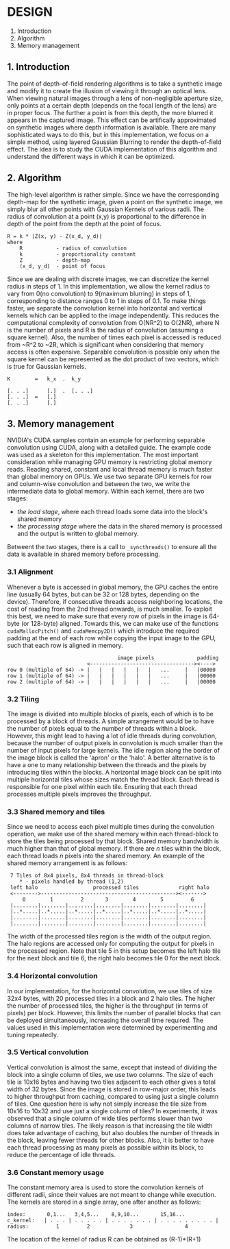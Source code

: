 DESIGN
======
 1. Introduction
 2. Algorithm
 3. Memory management


## 1. Introduction

The point of depth-of-field rendering algorithms is to take a synthetic image and modify it to create the illusion of viewing it through an optical lens. When viewing natural images through a lens of non-negligible aperture size, only points at a certain depth (depends on the focal length of the lens) are in proper focus. The further a point is from this depth, the more blurred it appears in the captured image. This effect can be artifically approximated on synthetic images where depth information is available. There are many sophisticated ways to do this, but in this implementation, we focus on a simple method, using layered Gaussian Blurring to render the depth-of-field effect. The idea is to study the CUDA implementation of this algorithm and understand the different ways in which it can be optimized.

## 2. Algorithm

The high-level algorithm is rather simple. Since we have the corresponding depth-map for the synthetic image, given a point on the synthetic image, we simply blur all other points with Gaussian Kernels of various radii. The radius of convolution at a point (x,y) is proportional to the difference in depth of the point from the depth at the point of focus.

    R = k * |Z(x, y) - Z(x_d, y_d)|
    where 
        R           - radius of convolution
        k           - proportionality constant
        Z           - depth-map
        (x_d, y_d)  - point of focus

Since we are dealing with discrete images, we can discretize the kernel radius in steps of 1. In this implementation, we allow the kernel radius to vary from 0(no convolution) to 9(maximum blurring) in steps of 1, corresponding to distance ranges 0 to 1 in steps of 0.1.
To make things faster, we separate the convolution kernel into horizontal and vertical kernels which can be applied to the image independently. This reduces the computational complexity of convolution from O(NR^2) to O(2NR), where N is the number of pixels and R is the radius of convolution (assuming a square kernel). Also, the number of times each pixel is accessed is reduced from ~R^2 to ~2R, which is significant when considering that memory access is often expensive. Separable convolution is possible only when the square kernel can be represented as the dot product of two vectors, which is true for Gaussian kernels.

    K        =   k_x  .  k_y

    [. . .]      [.]  .  [. . .]
    [. . .]  =   [.]
    [. . .]      [.]

## 3. Memory management

NVIDIA's CUDA samples contain an example for performing separable convolution using CUDA, along with a detailed guide. The example code was used as a skeleton for this implementation. The most important consideration while managing GPU memory is restricting global memory reads. Reading shared, constant and local thread memory is much faster than global memory on GPUs. We use two separate GPU kernels for row and column-wise convolution and between the two, we write the intermediate data to global memory. Within each kernel, there are two stages: 

* *the load stage*, where each thread loads some data into the block's shared memory
* *the processing stage* where the data in the shared memory is processed and the output is written to global memory.

Betweent the two stages, there is a call to ```_syncthreads()``` to ensure all the data is available in shared memory before processing.

### 3.1 Alignment
Whenever a byte is accessed in global memory, the GPU caches the entire line (usually 64 bytes, but can be 32 or 128 bytes, depending on the device). Therefore, if consecutive threads access neighboring locations, the cost of reading from the 2nd thread onwards, is much smaller. To exploit this best, we need to make sure that every row of pixels in the image is 64-byte (or 128-byte) aligned. Towards this, we can make use of the functions ```cudaMallocPitch()``` and ```cudaMemcpy2D()``` which introduce the required padding at the end of each row while copying the input image to the GPU, such that each row is aligned in memory.

                                        image pixels              padding
                              <----------------------------------><---->
    row 0 (multiple of 64) -> |   |   |   |   |   |   ...     |   |00000 
    row 1 (multiple of 64) -> |   |   |   |   |   |   ...     |   |00000
    row 2 (multiple of 64) -> |   |   |   |   |   |   ...     |   |00000

### 3.2 Tiling
The image is divided into multiple blocks of pixels, each of which is to be processed by a block of threads. A simple arrangement would be to have the number of pixels equal to the number of threads within a block. However, this might lead to having a lot of idle threads during convolution, because the number of output pixels in convolution is much smaller than the number of input pixels for large kernels. The idle region along the border of the image block is called the 'apron' or the 'halo'. A better alternative is to have a one to many relationship between the threads and the pixels by introducing tiles within the blocks. A horizontal image block can be split into multiple horizontal tiles whose sizes match the thread block. Each thread is responsible for one pixel within each tile. Ensuring that each thread processes multiple pixels improves the throughput.

### 3.3 Shared memory and tiles
Since we need to access each pixel multiple times during the convolution operation, we make use of the shared memory within each thread-block to store the tiles being processed by that block. Shared memory bandwidth is much higher than that of global memory. If there are *n* tiles within the block, each thread loads *n* pixels into the shared memory. An example of the shared memory arrangement is as follows:

     7 Tiles of 8x4 pixels, 8x4 threads in thread-block
        * - pixels handled by thread (1,2)
     left halo                  processed tiles             right halo
     <-------->--------------------------------------------><------->
         0        1         2       3        4        5         6     
     |........|........|........|........|........|........|........| 
     |..*.....|..*.....|..*.....|..*.....|..*.....|..*.....|..*.....|   
     |........|........|........|........|........|........|........| 
     |........|........|........|........|........|........|........| 

The width of the processed tiles region is the width of the output region. The halo regions are accessed only for computing the output for pixels in the processed region. Note that tile 5 in this setup becomes the left halo tile for the next block and tile 6, the right halo becomes tile 0 for the next block.

### 3.4 Horizontal convolution
In our implementation, for the horizontal convolution, we use tiles of size 32x4 bytes, with 20 processed tiles in a block and 2 halo tiles. The higher the number of processed tiles, the higher is the throughput (in terms of pixels) per block. However, this limits the number of parallel blocks that can be deployed simultaneously, increasing the overall time required. The values used in this implementation were determined by experimenting and tuning repeatedly.

### 3.5 Vertical convolution
Vertical convolution is almost the same, except that instead of dividing the block into a single column of tiles, we use two columns. The size of each tile is 10x16 bytes and having two tiles adjacent to each other gives a total width of 32 bytes. Since the image is stored in row-major order, this leads to higher throughput from caching, compared to using just a single column of tiles. One question here is why not simply increase the tile size from 10x16 to 10x32 and use just a single column of tiles? In experiments, it was observed that a single column of wide tiles performs slower than two columns of narrow tiles. The likely reason is that increasing the tile width does take advantage of caching, but also doubles the number of threads in the block, leaving fewer threads for other blocks. Also, it is better to have each thread processing as many pixels as possible within its block, to reduce the percentage of idle threads. 

### 3.6 Constant memory usage
The constant memory area is used to store the convolution kernels of different radii, since their values are not meant to change while execution. The kernels are stored in a single array, one after another as follows:

    index:       0,1...   3,4,5...    8,9,10...       15,16...          
    c_kernel:   | . . . | . . . . . | . . . . . . . | . . . . . . . . . |
    radius:         1         2             3                 4

The location of the kernel of radius R can be obtained as (R-1)*(R+1)







